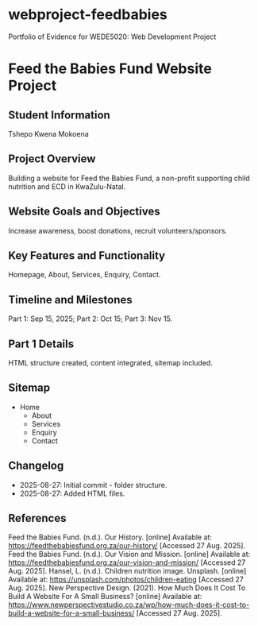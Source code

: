 # webproject-feedbabies
Portfolio of Evidence for WEDE5020: Web Development Project
# Feed the Babies Fund Website Project

## Student Information
Tshepo Kwena Mokoena

## Project Overview
Building a website for Feed the Babies Fund, a non-profit supporting child nutrition and ECD in KwaZulu-Natal.

## Website Goals and Objectives
Increase awareness, boost donations, recruit volunteers/sponsors.

## Key Features and Functionality
Homepage, About, Services, Enquiry, Contact.

## Timeline and Milestones
Part 1: Sep 15, 2025; Part 2: Oct 15; Part 3: Nov 15.

## Part 1 Details
HTML structure created, content integrated, sitemap included.

## Sitemap
- Home
  - About
  - Services
  - Enquiry
  - Contact

## Changelog
- 2025-08-27: Initial commit - folder structure.
- 2025-08-27: Added HTML files.

## References
Feed the Babies Fund. (n.d.). Our History. [online] Available at: https://feedthebabiesfund.org.za/our-history/ [Accessed 27 Aug. 2025].
Feed the Babies Fund. (n.d.). Our Vision and Mission. [online] Available at: https://feedthebabiesfund.org.za/our-vision-and-mission/ [Accessed 27 Aug. 2025].
Hansel, L. (n.d.). Children nutrition image. Unsplash. [online] Available at: https://unsplash.com/photos/children-eating [Accessed 27 Aug. 2025].
New Perspective Design. (2021). How Much Does It Cost To Build A Website For A Small Business? [online] Available at: https://www.newperspectivestudio.co.za/wp/how-much-does-it-cost-to-build-a-website-for-a-small-business/ [Accessed 27 Aug. 2025].
